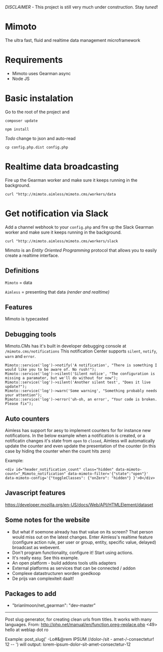 *DISCLAIMER* - This project is still very much under construction. Stay _tuned_!


# Mimoto
The ultra fast, fluid and realtime data management microframework 


# Requirements

- Mimoto uses Gearman async 
- Node JS


# Basic instalation

Go to the root of the project and  

```
composer update
```

```
npm install
```


*Todo* change to json and auto-read

```
cp config.php.dist config.php
```


# Realtime data broadcasting

Fire up the Gearman worker and make sure it keeps running in the background.

```
curl "http://mimoto.aimless/mimoto.cms/workers/data
```

# Get notification via Slack 

Add a channel webhook to your `config.php` and fire up the Slack Gearman worker and make sure it keeps running in the background.

```
curl "http://mimoto.aimless/mimoto.cms/workers/slack
```








Mimoto is an _Entity Oriented Programming_ protocol that allows you to easily create a realtime interface.


## Definitions

`Mimoto` = data

`Aimless` = presenting that data _(render and realtime)_


## Features

Mimoto is typecasted


## Debugging tools

Mimoto.CMs has it's built in developer debugging console at `/mimoto.cms/notifications`
This notification Center supports `silent`, `notify`, `warn` and `error`. 

```
Mimoto::service('log')->notify('A notification', "There is something I would like you to be aware of. No rush!");
Mimoto::service('log')->silent('Silent notice', "The configuration is missing a paramater, but we'll do without for now");
Mimoto::service('log')->silent('Another silent test', "Does it live update?");
Mimoto::service('log')->warn('Some warning', "Something probably needs your attention");
Mimoto::service('log')->error('uh-oh, an error', "Your code is broken. Please fix");
```

## Auto counters
Aimless has support for aesy to implement counters for for instance new notifications. In the below example when a notification is created, or a notificatin changes it's state from `open` to `closed`, Aimless will automatically update the counter and even update the presentation of the counter (in this case by hiding the counter when the count hits zero) 

Example:
```
<div id="header_notification_count" class="hidden" data-mimoto-count="_Mimoto_notification" data-mimoto-filter='{"state":"open"}' data-mimoto-config='{"toggleClasses": {"onZero": "hidden"} }'>0</div>
```


## Javascript features
https://developer.mozilla.org/en-US/docs/Web/API/HTMLElement/dataset

## Some notes for the website

- But what if soemone already has that value on its screen? That person would miss out on the latest changes. Enter Aimless's realtime feature (configure action rule, per user or group, entity, specific value, delayed) broadcast as webevent.
- Don't program functionality, configure it! Start using actions.
- It's really easy. See this example.
- An open platform - build addons tools utils adapters
- External platforms as services that can be connected / addon
- Complexe datastructuren worden goedkoop
- De prijs van complexiteit daalt!



## Packages to add

- "brianlmoon/net_gearman": "dev-master"




--------

Post slug generator, for creating clean urls from titles. 
It works with many languages. 
From: http://php.net/manual/en/function.preg-replace.php
<49> hello at weblap dot ro

<?php 
function remove_accent($str) 
{ 
  $a = array('À', 'Á', 'Â', 'Ã', 'Ä', 'Å', 'Æ', 'Ç', 'È', 'É', 'Ê', 'Ë', 'Ì', 'Í', 'Î', 'Ï', 'Ð', 'Ñ', 'Ò', 'Ó', 'Ô', 'Õ', 'Ö', 'Ø', 'Ù', 'Ú', 'Û', 'Ü', 'Ý', 'ß', 'à', 'á', 'â', 'ã', 'ä', 'å', 'æ', 'ç', 'è', 'é', 'ê', 'ë', 'ì', 'í', 'î', 'ï', 'ñ', 'ò', 'ó', 'ô', 'õ', 'ö', 'ø', 'ù', 'ú', 'û', 'ü', 'ý', 'ÿ', 'Ā', 'ā', 'Ă', 'ă', 'Ą', 'ą', 'Ć', 'ć', 'Ĉ', 'ĉ', 'Ċ', 'ċ', 'Č', 'č', 'Ď', 'ď', 'Đ', 'đ', 'Ē', 'ē', 'Ĕ', 'ĕ', 'Ė', 'ė', 'Ę', 'ę', 'Ě', 'ě', 'Ĝ', 'ĝ', 'Ğ', 'ğ', 'Ġ', 'ġ', 'Ģ', 'ģ', 'Ĥ', 'ĥ', 'Ħ', 'ħ', 'Ĩ', 'ĩ', 'Ī', 'ī', 'Ĭ', 'ĭ', 'Į', 'į', 'İ', 'ı', 'Ĳ', 'ĳ', 'Ĵ', 'ĵ', 'Ķ', 'ķ', 'Ĺ', 'ĺ', 'Ļ', 'ļ', 'Ľ', 'ľ', 'Ŀ', 'ŀ', 'Ł', 'ł', 'Ń', 'ń', 'Ņ', 'ņ', 'Ň', 'ň', 'ŉ', 'Ō', 'ō', 'Ŏ', 'ŏ', 'Ő', 'ő', 'Œ', 'œ', 'Ŕ', 'ŕ', 'Ŗ', 'ŗ', 'Ř', 'ř', 'Ś', 'ś', 'Ŝ', 'ŝ', 'Ş', 'ş', 'Š', 'š', 'Ţ', 'ţ', 'Ť', 'ť', 'Ŧ', 'ŧ', 'Ũ', 'ũ', 'Ū', 'ū', 'Ŭ', 'ŭ', 'Ů', 'ů', 'Ű', 'ű', 'Ų', 'ų', 'Ŵ', 'ŵ', 'Ŷ', 'ŷ', 'Ÿ', 'Ź', 'ź', 'Ż', 'ż', 'Ž', 'ž', 'ſ', 'ƒ', 'Ơ', 'ơ', 'Ư', 'ư', 'Ǎ', 'ǎ', 'Ǐ', 'ǐ', 'Ǒ', 'ǒ', 'Ǔ', 'ǔ', 'Ǖ', 'ǖ', 'Ǘ', 'ǘ', 'Ǚ', 'ǚ', 'Ǜ', 'ǜ', 'Ǻ', 'ǻ', 'Ǽ', 'ǽ', 'Ǿ', 'ǿ'); 
  $b = array('A', 'A', 'A', 'A', 'A', 'A', 'AE', 'C', 'E', 'E', 'E', 'E', 'I', 'I', 'I', 'I', 'D', 'N', 'O', 'O', 'O', 'O', 'O', 'O', 'U', 'U', 'U', 'U', 'Y', 's', 'a', 'a', 'a', 'a', 'a', 'a', 'ae', 'c', 'e', 'e', 'e', 'e', 'i', 'i', 'i', 'i', 'n', 'o', 'o', 'o', 'o', 'o', 'o', 'u', 'u', 'u', 'u', 'y', 'y', 'A', 'a', 'A', 'a', 'A', 'a', 'C', 'c', 'C', 'c', 'C', 'c', 'C', 'c', 'D', 'd', 'D', 'd', 'E', 'e', 'E', 'e', 'E', 'e', 'E', 'e', 'E', 'e', 'G', 'g', 'G', 'g', 'G', 'g', 'G', 'g', 'H', 'h', 'H', 'h', 'I', 'i', 'I', 'i', 'I', 'i', 'I', 'i', 'I', 'i', 'IJ', 'ij', 'J', 'j', 'K', 'k', 'L', 'l', 'L', 'l', 'L', 'l', 'L', 'l', 'l', 'l', 'N', 'n', 'N', 'n', 'N', 'n', 'n', 'O', 'o', 'O', 'o', 'O', 'o', 'OE', 'oe', 'R', 'r', 'R', 'r', 'R', 'r', 'S', 's', 'S', 's', 'S', 's', 'S', 's', 'T', 't', 'T', 't', 'T', 't', 'U', 'u', 'U', 'u', 'U', 'u', 'U', 'u', 'U', 'u', 'U', 'u', 'W', 'w', 'Y', 'y', 'Y', 'Z', 'z', 'Z', 'z', 'Z', 'z', 's', 'f', 'O', 'o', 'U', 'u', 'A', 'a', 'I', 'i', 'O', 'o', 'U', 'u', 'U', 'u', 'U', 'u', 'U', 'u', 'U', 'u', 'A', 'a', 'AE', 'ae', 'O', 'o'); 
  return str_replace($a, $b, $str); 
} 

function post_slug($str) 
{ 
  return strtolower(preg_replace(array('/[^a-zA-Z0-9 -]/', '/[ -]+/', '/^-|-$/'), 
  array('', '-', ''), remove_accent($str))); 
} 
?> 

Example: post_slug(' -Lo#&@rem  IPSUM //dolor-/sit - amet-/-consectetur! 12 -- ') 
will output: lorem-ipsum-dolor-sit-amet-consectetur-12